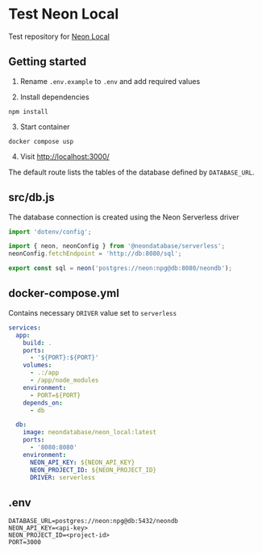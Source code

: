 # Test Neon Local

Test repository for [Neon Local](https://hub.docker.com/r/neondatabase/neon_local)

## Getting started

1. Rename `.env.example` to `.env` and add required values

2. Install dependencies

```shell
npm install
```

3. Start container

```shell
docker compose usp
```

4. Visit [http://localhost:3000/](http://localhost:3000/)

The default route lists the tables of the database defined by `DATABASE_URL`.

## src/db.js

The database connection is created using the Neon Serverless driver

```javascript
import 'dotenv/config';

import { neon, neonConfig } from '@neondatabase/serverless';
neonConfig.fetchEndpoint = 'http://db:8080/sql';

export const sql = neon('postgres://neon:npg@db:8080/neondb');
```

## docker-compose.yml

Contains necessary `DRIVER` value set to `serverless`

```yml
services:
  app:
    build: .
    ports:
      - '${PORT}:${PORT}'
    volumes:
      - .:/app
      - /app/node_modules
    environment:
      - PORT=${PORT}
    depends_on:
      - db

  db:
    image: neondatabase/neon_local:latest
    ports:
      - '8080:8080'
    environment:
      NEON_API_KEY: ${NEON_API_KEY}
      NEON_PROJECT_ID: ${NEON_PROJECT_ID}
      DRIVER: serverless
```

## .env

```shell
DATABASE_URL=postgres://neon:npg@db:5432/neondb
NEON_API_KEY=<api-key>
NEON_PROJECT_ID=<project-id>
PORT=3000
```
